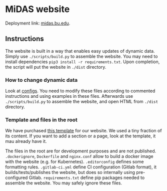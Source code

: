 # MiDAS website

Deployment link: [midas.bu.edu](https://midas.bu.edu).

## Instructions

The website is built in a way that enables easy updates of dynamic data.
Simply use `./scripts/build.py` to assemble the website.
You may need to install dependencies `pip3 install -r requirements.txt`.
Upon completion, the script will put the website in `./dist` directory.

### How to change dynamic data

Look at [configs](./website/assets/config).
You need to modify these files according to commented instructions and using examples in these files.
Afterwards use `./scripts/build.py` to assemble the website, and open HTML from `./dist` directory.

<!-- ### Small edits and deployment

It is possible to make slight text changes to the HTML page, just be sure it does not break the layout.

The deployment is done through GitHub pages.
GitHub hosts a content of `gh-pages` branch.
To push to this branch we have a convenient script [deploy.sh](./deploy.sh).
What it does is it pushes a subtree (the `website` directory) to the branch.
Run this script to publish the latest commit (note that you need to commit to master first). -->

### Template and files in the root

We have purchased [this template](https://wrapbootstrap.com/theme/particles-personal-agency-template-WB05N7852) for our website.
We used a tiny fraction of its content.
If you want to add a section or a page, look at the template, it mau already have it.

The files in the root are for development purposes and are not published.
`.dockerignore`, `Dockerfile` and `nginx.conf` allow to build a docker image with the website (e.g. for Kubernetes).
`.editorconfig` defines some formatting rules.
`.gitlab-ci.yml` define CI configuration (Gitlab format), it builds/tests/publishes the website, but does so internally using pre-configured Gitlab.
`requirements.txt` define pip packages needed to assemble the website.
You may safely ignore these files.
